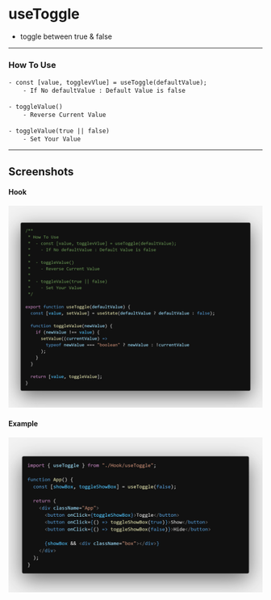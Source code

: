 # useToggle

- toggle between true & false

---

### How To Use

    - const [value, togglevVlue] = useToggle(defaultValue);
    	- If No defaultValue : Default Value is false

    - toggleValue()
    	- Reverse Current Value

    - toggleValue(true || false)
    	- Set Your Value

---

## Screenshots

#### Hook

![useToggle Hook](images/useToggle.png "useToggle Hook")

#### Example

![Example](images/example.png "Example")
